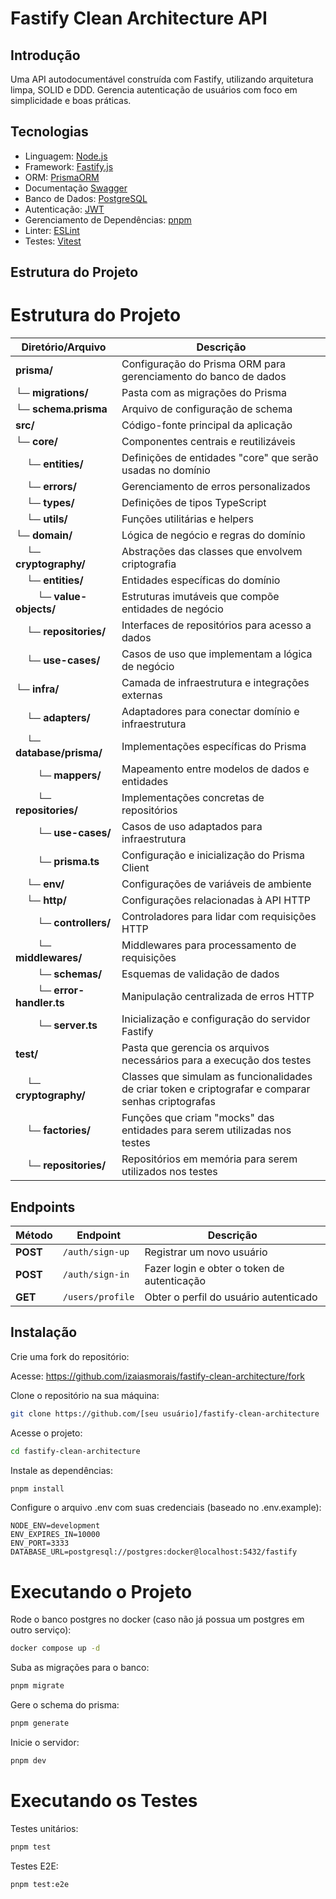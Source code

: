 # Fastify Clean Architecture API

## Introdução

Uma API autodocumentável construída com Fastify, utilizando arquitetura limpa, SOLID e DDD. Gerencia autenticação de usuários com foco em simplicidade e boas práticas.

## Tecnologias

- Linguagem: [Node.js](https://nodejs.org)
- Framework: [Fastify.js](https://www.fastify.io)
- ORM: [PrismaORM](https://www.prisma.io)
- Documentação [Swagger](https://swagger.io/)
- Banco de Dados: [PostgreSQL](https://www.postgresql.org)
- Autenticação: [JWT](https://jwt.io)
- Gerenciamento de Dependências: [pnpm](https://pnpm.io)
- Linter: [ESLint](https://eslint.org)
- Testes: [Vitest](https://vitest.dev)

## Estrutura do Projeto

# Estrutura do Projeto

| Diretório/Arquivo                                                       | Descrição                                                                                           |
| ----------------------------------------------------------------------- | --------------------------------------------------------------------------------------------------- |
| **prisma/**                                                             | Configuração do Prisma ORM para gerenciamento do banco de dados                                     |
| └─ **migrations/**                                                      | Pasta com as migrações do Prisma                                                                    |
| └─ **schema.prisma**                                                    | Arquivo de configuração de schema                                                                   |
| **src/**                                                                | Código-fonte principal da aplicação                                                                 |
| └─ **core/**                                                            | Componentes centrais e reutilizáveis                                                                |
| &nbsp;&nbsp;&nbsp;&nbsp;└─ **entities/**                                | Definições de entidades "core" que serão usadas no domínio                                          |
| &nbsp;&nbsp;&nbsp;&nbsp;└─ **errors/**                                  | Gerenciamento de erros personalizados                                                               |
| &nbsp;&nbsp;&nbsp;&nbsp;└─ **types/**                                   | Definições de tipos TypeScript                                                                      |
| &nbsp;&nbsp;&nbsp;&nbsp;└─ **utils/**                                   | Funções utilitárias e helpers                                                                       |
| └─ **domain/**                                                          | Lógica de negócio e regras do domínio                                                               |
| &nbsp;&nbsp;&nbsp;&nbsp;└─ **cryptography/**                            | Abstrações das classes que envolvem criptografia                                                    |
| &nbsp;&nbsp;&nbsp;&nbsp;└─ **entities/**                                | Entidades específicas do domínio                                                                    |
| &nbsp;&nbsp;&nbsp;&nbsp;&nbsp;&nbsp;&nbsp;&nbsp;└─ **value-objects/**   | Estruturas imutáveis que compõe entidades de negócio                                                |
| &nbsp;&nbsp;&nbsp;&nbsp;└─ **repositories/**                            | Interfaces de repositórios para acesso a dados                                                      |
| &nbsp;&nbsp;&nbsp;&nbsp;└─ **use-cases/**                               | Casos de uso que implementam a lógica de negócio                                                    |
| └─ **infra/**                                                           | Camada de infraestrutura e integrações externas                                                     |
| &nbsp;&nbsp;&nbsp;&nbsp;└─ **adapters/**                                | Adaptadores para conectar domínio e infraestrutura                                                  |
| &nbsp;&nbsp;&nbsp;&nbsp;└─ **database/prisma/**                         | Implementações específicas do Prisma                                                                |
| &nbsp;&nbsp;&nbsp;&nbsp;&nbsp;&nbsp;&nbsp;&nbsp;└─ **mappers/**         | Mapeamento entre modelos de dados e entidades                                                       |
| &nbsp;&nbsp;&nbsp;&nbsp;&nbsp;&nbsp;&nbsp;&nbsp;└─ **repositories/**    | Implementações concretas de repositórios                                                            |
| &nbsp;&nbsp;&nbsp;&nbsp;&nbsp;&nbsp;&nbsp;&nbsp;└─ **use-cases/**       | Casos de uso adaptados para infraestrutura                                                          |
| &nbsp;&nbsp;&nbsp;&nbsp;&nbsp;&nbsp;&nbsp;&nbsp;└─ **prisma.ts**        | Configuração e inicialização do Prisma Client                                                       |
| &nbsp;&nbsp;&nbsp;&nbsp;└─ **env/**                                     | Configurações de variáveis de ambiente                                                              |
| &nbsp;&nbsp;&nbsp;&nbsp;└─ **http/**                                    | Configurações relacionadas à API HTTP                                                               |
| &nbsp;&nbsp;&nbsp;&nbsp;&nbsp;&nbsp;&nbsp;&nbsp;└─ **controllers/**     | Controladores para lidar com requisições HTTP                                                       |
| &nbsp;&nbsp;&nbsp;&nbsp;&nbsp;&nbsp;&nbsp;&nbsp;└─ **middlewares/**     | Middlewares para processamento de requisições                                                       |
| &nbsp;&nbsp;&nbsp;&nbsp;&nbsp;&nbsp;&nbsp;&nbsp;└─ **schemas/**         | Esquemas de validação de dados                                                                      |
| &nbsp;&nbsp;&nbsp;&nbsp;&nbsp;&nbsp;&nbsp;&nbsp;└─ **error-handler.ts** | Manipulação centralizada de erros HTTP                                                              |
| &nbsp;&nbsp;&nbsp;&nbsp;&nbsp;&nbsp;&nbsp;&nbsp;└─ **server.ts**        | Inicialização e configuração do servidor Fastify                                                    |
| **test/**                                                               | Pasta que gerencia os arquivos necessários para a execução dos testes                               |
| &nbsp;&nbsp;&nbsp;&nbsp;└─ **cryptography/**                            | Classes que simulam as funcionalidades de criar token e criptografar e comparar senhas criptografas |
| &nbsp;&nbsp;&nbsp;&nbsp;└─ **factories/**                               | Funções que criam "mocks" das entidades para serem utilizadas nos testes                            |
| &nbsp;&nbsp;&nbsp;&nbsp;└─ **repositories/**                            | Repositórios em memória para serem utilizados nos testes                                            |

## Endpoints

| Método   | Endpoint         | Descrição                                   |
| -------- | ---------------- | ------------------------------------------- |
| **POST** | `/auth/sign-up`  | Registrar um novo usuário                   |
| **POST** | `/auth/sign-in`  | Fazer login e obter o token de autenticação |
| **GET**  | `/users/profile` | Obter o perfil do usuário autenticado       |

## Instalação

Crie uma fork do repositório:

Acesse: https://github.com/izaiasmorais/fastify-clean-architecture/fork

Clone o repositório na sua máquina:

```bash
git clone https://github.com/[seu usuário]/fastify-clean-architecture
```

Acesse o projeto:

```bash
cd fastify-clean-architecture
```

Instale as dependências:

```bash
pnpm install
```

Configure o arquivo .env com suas credenciais (baseado no .env.example):

```env
NODE_ENV=development
ENV_EXPIRES_IN=10000
ENV_PORT=3333
DATABASE_URL=postgresql://postgres:docker@localhost:5432/fastify
```

# Executando o Projeto

Rode o banco postgres no docker (caso não já possua um postgres em outro serviço):

```bash
docker compose up -d
```

Suba as migrações para o banco:

```bash
pnpm migrate
```

Gere o schema do prisma:

```bash
pnpm generate
```

Inicie o servidor:

```bash
pnpm dev
```

# Executando os Testes

Testes unitários:

```bash
pnpm test
```

Testes E2E:

```bash
pnpm test:e2e
```
